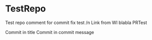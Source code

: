 # TestRepo
Test repo
comment for commit
fix test
/n
Link from WI
blabla
PRTest

Commit in title
Commit in commit message
